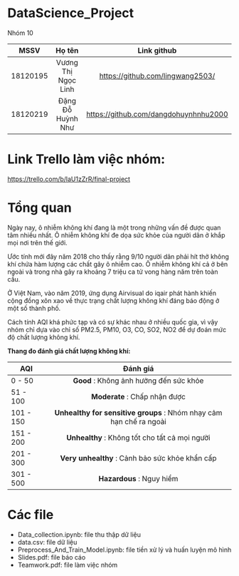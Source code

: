 # DataScience_Project
Nhóm 10

| MSSV | Họ tên | Link github |
| ------------- |:-------------:|:-------------:|
| 18120195      | Vương Thị Ngọc Linh     | https://github.com/lingwang2503/     |
| 18120219      | Đặng Đỗ Huỳnh Như     | https://github.com/dangdohuynhnhu2000     |

# Link Trello làm việc nhóm:
https://trello.com/b/laU1zZrR/final-project

# Tổng quan
Ngày nay, ô nhiễm không khí đang là một trong những vấn đề được quan tâm nhiều nhất. Ô nhiễm không khí đe dọa sức khỏe của người dân ở khắp mọi nơi trên thế giới. 

Ước tính mới đây năm 2018 cho thấy rằng 9/10 người dân phải hít thở không khí chứa hàm lượng các chất gây ô nhiễm cao. Ô nhiễm không khí cả ở bên ngoài và trong nhà gây ra khoảng 7 triệu ca tử vong hàng năm trên toàn cầu.

Ở Việt Nam, vào năm 2019, ứng dụng Airvisual do iqair phát hành khiến cộng đồng xôn xao về thực trạng chất lượng không khí đáng báo động ở một số thành phố.

Cách tính AQI khá phức tạp và có sự khác nhau ở nhiều quốc gia, vì vậy nhóm chỉ dựa vào chỉ số PM2.5, PM10, O3, CO, SO2, NO2 để dự đoán mức độ chất lượng không khí.

**Thang đo đánh giá chất lượng không khí:**

| AQI | Đánh giá |
| ------------- |:-------------:|
| 0 - 50      | **Good** : Không ảnh  hưởng đến sức khỏe     |
| 51 - 100      | **Moderate** : Chấp nhận được     |
| 101 - 150     | **Unhealthy for sensitive groups** : Nhóm nhạy cảm hạn chế ra ngoài     |
| 151 - 200      | **Unhealthy** : Không tốt cho tất cả mọi người     |
| 201 - 300     | **Very unhealthy** : Cảnh bảo sức khỏe khẩn cấp     |
| 301 - 500      | **Hazardous** : Nguy hiểm     |

# Các file 
* Data_collection.ipynb: file thu thập dữ liệu
* data.csv: file dữ liệu
* Preprocess_And_Train_Model.ipynb: file tiền xử lý và huấn luyện mô hình 
* Slides.pdf: file báo cáo
* Teamwork.pdf: file làm việc nhóm



